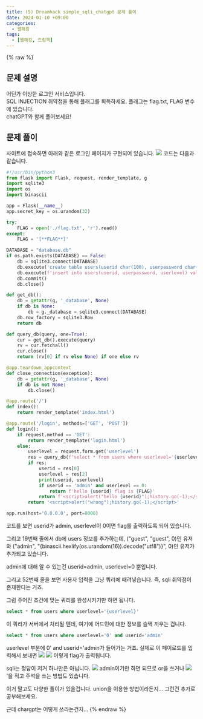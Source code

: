 ```yaml
---
title: (5) Dreamhack simple_sqli_chatgpt 문제 풀이
date: 2024-01-10 +09:00
categories:
  - 웹해킹
tags:
  - [웹해킹, 드림핵]
---
```

{% raw %}
## 문제 설명
어딘가 이상한 로그인 서비스입니다.  
SQL INJECTION 취약점을 통해 플래그를 획득하세요. 플래그는 flag.txt, FLAG 변수에 있습니다.  
chatGPT와 함께 풀어보세요!

## 문제 풀이
사이트에 접속하면 아래와 같은 로그인 페이지가 구현되어 있습니다.
![](http://kyuyeop.github.io/assets/img/post/5/1.png)
코드는 다음과 같습니다.
```python
#!/usr/bin/python3
from flask import Flask, request, render_template, g
import sqlite3
import os
import binascii

app = Flask(__name__)
app.secret_key = os.urandom(32)

try:
    FLAG = open('./flag.txt', 'r').read()
except:
    FLAG = '[**FLAG**]'

DATABASE = "database.db"
if os.path.exists(DATABASE) == False:
    db = sqlite3.connect(DATABASE)
    db.execute('create table users(userid char(100), userpassword char(100), userlevel integer);')
    db.execute(f'insert into users(userid, userpassword, userlevel) values ("guest", "guest", 0), ("admin", "{binascii.hexlify(os.urandom(16)).decode("utf8")}", 0);')
    db.commit()
    db.close()

def get_db():
    db = getattr(g, '_database', None)
    if db is None:
        db = g._database = sqlite3.connect(DATABASE)
    db.row_factory = sqlite3.Row
    return db

def query_db(query, one=True):
    cur = get_db().execute(query)
    rv = cur.fetchall()
    cur.close()
    return (rv[0] if rv else None) if one else rv

@app.teardown_appcontext
def close_connection(exception):
    db = getattr(g, '_database', None)
    if db is not None:
        db.close()

@app.route('/')
def index():
    return render_template('index.html')

@app.route('/login', methods=['GET', 'POST'])
def login():
    if request.method == 'GET':
        return render_template('login.html')
    else:
        userlevel = request.form.get('userlevel')
        res = query_db(f"select * from users where userlevel='{userlevel}'")
        if res:
            userid = res[0]
            userlevel = res[2]
            print(userid, userlevel)
            if userid == 'admin' and userlevel == 0:
                return f'hello {userid} flag is {FLAG}'
            return f'<script>alert("hello {userid}");history.go(-1);</script>'
        return '<script>alert("wrong");history.go(-1);</script>'

app.run(host='0.0.0.0', port=8000)
```
코드를 보면 userid가 admin, userlevel이 0이면 flag를 출력하도록 되어 있습니다.  

그리고 19번째 줄에서 db에 users 정보를 추가하는데, ("guest", "guest", 0)인 유저와 ("admin", "{binascii.hexlify(os.urandom(16)).decode("utf8")}", 0)인 유저가 추가되고 있습니다.  
  
admin에 대해 알 수 있는건 userid=admin, userlevel=0 뿐입니다.  
  
그리고 52번째 줄을 보면 사용자 입력을 그냥 쿼리에 때려넣습니다. 즉, sqli 취약점이 존재한다는 거죠.  
  
그럼 주어진 조건에 맞는 쿼리를 완성시키기만 하면 됩니다.
```sql
select * from users where userlevel='{userlevel}'
```
이 쿼리가 서버에서 처리될 텐데, 여기에 어드민에 대한 정보를 슬쩍 끼우는 겁니다.
```sql
select * from users where userlevel='0' and userid='admin'
```
userlevel 부분에 0' and userid='admin가 들어가는 거죠. 실제로 이 페이로드를 입력해서 보내면
![](http://kyuyeop.github.io/assets/img/post/5/2.png)
![](http://kyuyeop.github.io/assets/img/post/5/3.png)
이렇게 flag가 출력됩니다.  
  
sqli는 정답이 저거 하나만은 아닙니다.
![](http://kyuyeop.github.io/assets/img/post/5/4.png)
admin이기만 하면 되므로 or을 쓰거나
![](http://kyuyeop.github.io/assets/img/post/5/5.png)
'을 적고 주석을 쓰는 방법도 있습니다.  

이거 말고도 다양한 풀이가 있을겁니다. union을 이용한 방법이라든지... 그런건 추가로 공부해보세요.

근데 chargpt는 어떻게 쓰라는건지...
{% endraw %}
